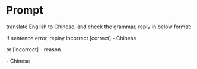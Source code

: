 # Prompt

translate English to Chinese, and check the grammar, reply in below format:

if sentence error, replay incorrect \[correct] - Chinese&#x20;

or \[incorrect] - reason

&#x20;   \- Chinese

